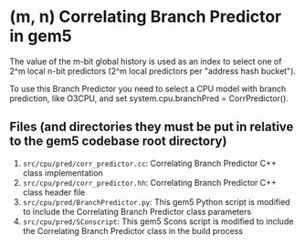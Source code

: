 # (m, n) Correlating Branch Predictor in gem5

The value of the m-bit global history is used as an index to select one of 2^m local n-bit predictors (2^m local predictors per "address hash bucket").

To use this Branch Predictor you need to select a CPU model with branch prediction, like O3CPU, and set system.cpu.branchPred = CorrPredictor().
 
## Files (and directories they must be put in relative to the gem5 codebase root directory)

1. <code>src/cpu/pred/corr_predictor.cc</code>: Correlating Branch Predictor C++ class implementation
2. <code>src/cpu/pred/corr_predictor.hh</code>: Correlating Branch Predictor C++ class header file
3. <code>src/cpu/pred/BranchPredictor.py</code>: This gem5 Python script is modified to include the Correlating Branch Predictor class parameters
4. <code>src/cpu/pred/SConscript</code>: This gem5 Scons script is modified to include the Correlating Branch Predictor class in the build process
